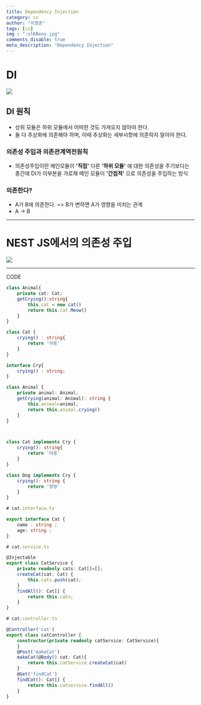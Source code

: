 ```yaml
---
title: Dependency Injection
category: cs
author: "이정훈"
tags: [cs]
img : ":slKBeos.jpg"
comments_disable: true
meta_description: "Dependency Injection"
---
```


# DI


![](https://i.imgur.com/slKBeos.jpg)

## DI 원칙
- 상위 모듈은 하위 모듈에서 어떠한 것도 가져오지 않아야 한다.
- 둘 다 추상화에 의존해야 하며, 이때 추상화는 세부사항에 의존하지 말아야 한다.

### 의존성 주입과 의존관계역전원칙
- 의존성주입이란 메인모듈이 **'직접'** 다른 **'하위 모듈'** 에 대한 의존성을 주기보다는 중간에 DI가 이부분을 가로채 메인 모듈이 **'간접적'** 으로 의존성을 주입하는 방식

### 의존한다?
- A가 B에 의존한다. => B가 변하면 A가 영향을 미치는 관계
- A -> B

---

# NEST JS에서의 의존성 주입

![](https://i.imgur.com/TMc918y.jpg)

---
CODE
```typescript
class Animal{
	private cat: Cat;
	getCrying():string{
		this.cat = new cat()
		return this.cat.Meow()
	}
}

class Cat {
	crying() : string{
		return '야옹'
	}
}
```

```typescript
interface Cry{
	crying() : string;
}

class Animal {
	private animal: Animal;
	getCrying(animal: Animal): string {
		this.animal=animal;
		return this.animal.crying()
	}
}



class Cat implements Cry {
	crying(): string{
		return '야옹'
	}
}

class Dog implements Cry {
	crying(): string {
		return '멍멍'
	}
}
```


```typescript
# cat.interface.ts

export interface Cat {
	name : string ;
	age: string ;
}
```

```typescript
# cat.service.ts

@Injectable
export class CatService {
	private readonly cats: Cat[]=[];
	createCat(cat: Cat) {
		this.cats.push(cat);
	}
	findAll(): Cat[] {
		return this.cats;
	}
}
```

```typescript
# cat.controller.ts

@Controller('cat')
export class catController {
	constructor(private readonly catService: CatService){
	}
	@Post('makeCat')
	makeCat(@Body() cat: Cat){
		return this.catService.createCat(cat)
	}
	@Get('findCat')
	findCat(): Cat[] {
		return this.catservice.findAll()
	}
}
```
